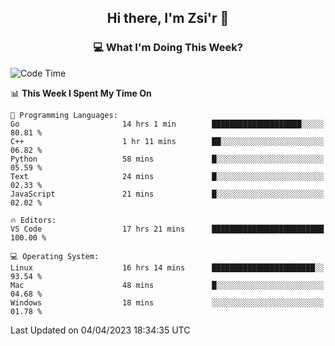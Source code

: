 <h2 align="center"> Hi there, I'm Zsi'r 👋 </h2>

<h3 align="center"> 💻 What I'm Doing This Week? </h3>

<!--START_SECTION:waka-->
![Code Time](http://img.shields.io/badge/Code%20Time-593%20hrs%2028%20mins-blue)

📊 **This Week I Spent My Time On** 

```text
💬 Programming Languages: 
Go                       14 hrs 1 min        ████████████████████░░░░░   80.81 % 
C++                      1 hr 11 mins        ██░░░░░░░░░░░░░░░░░░░░░░░   06.82 % 
Python                   58 mins             █░░░░░░░░░░░░░░░░░░░░░░░░   05.59 % 
Text                     24 mins             █░░░░░░░░░░░░░░░░░░░░░░░░   02.33 % 
JavaScript               21 mins             █░░░░░░░░░░░░░░░░░░░░░░░░   02.02 % 

🔥 Editors: 
VS Code                  17 hrs 21 mins      █████████████████████████   100.00 % 

💻 Operating System: 
Linux                    16 hrs 14 mins      ███████████████████████░░   93.54 % 
Mac                      48 mins             █░░░░░░░░░░░░░░░░░░░░░░░░   04.68 % 
Windows                  18 mins             ░░░░░░░░░░░░░░░░░░░░░░░░░   01.78 % 
```


 Last Updated on 04/04/2023 18:34:35 UTC
<!--END_SECTION:waka-->

